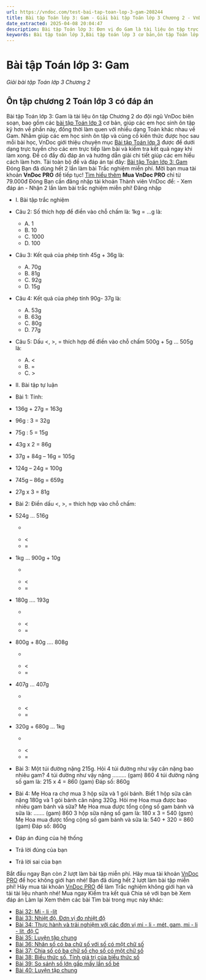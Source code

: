```yaml
---
url: https://vndoc.com/test-bai-tap-toan-lop-3-gam-208244
title: Bài tập Toán lớp 3: Gam - Giải bài tập Toán lớp 3 Chương 2 - VnDoc.com
date_extracted: 2025-04-08 20:04:47
description: Bài tập Toán lớp 3: Đơn vị đo Gam là tài liệu ôn tập trực tuyến trên VnDoc phù hợp với các em học sinh lớp 3, nhằm giúp các em có thể nâng cao hiệu quả học tập của mình.
keywords: Bài tập toán lớp 3,Bài tập toán lớp 3 cơ bản,ôn tập Toán lớp 3,ôn tập Toán lớp 3 kì 1,ôn tập Toán lớp 3 chương 2,Luyện tập Toán lớp 3,Toán lớp 3,Giải Toán 3,gam,đơn vị đo gam
---
```


# Bài tập Toán lớp 3: Gam
 _Giải bài tập Toán lớp 3 Chương 2_
## Ôn tập chương 2 Toán lớp 3 có đáp án
Bài tập Toán lớp 3: Gam là tài liệu ôn tập Chương 2 do đội ngũ VnDoc biên soạn, bao gồm các [bài tập Toán lớp 3](<https://vndoc.com/bai-tap-toan-lop3>) cơ bản, giúp các em học sinh ôn tập kỹ hơn về phần này, đồng thời làm quen với nhiều dạng Toán khác nhau về Gam.
Nhằm giúp các em học sinh ôn tập và củng cố kiến thức được học sau mỗi bài học, VnDoc giới thiệu chuyên mục [Bài tập Toán lớp 3](<https://vndoc.com/test-toan-lop3>) được để dưới dạng trực tuyến cho các em trực tiếp làm bài và kiểm tra kết quả ngay khi làm xong. Đề có đầy đủ đáp án và hướng dẫn giải chi tiết giúp các em hiểu cách làm hơn.
Tải toàn bộ đề và đáp án tại đây: [Bài tập Toán lớp 3: Gam](<https://vndoc.com/bai-tap-toan-lop-3-gam-204236>)
Đóng
Bạn đã dùng hết 2 lần làm bài Trắc nghiệm miễn phí. Mời bạn mua tài khoản **VnDoc PRO** để tiếp tục\! [Tìm hiểu thêm](</pro>)
**Mua VnDoc PRO** chỉ từ 79.000đ
Đóng
Bạn cần đăng nhập tài khoản Thành viên VnDoc để:
\- Xem đáp án
\- Nhận 2 lần làm bài trắc nghiệm miễn phí\!
Đăng nhập 
  * I. Bài tập trắc nghiệm
  * Câu 2: Số thích hợp để điền vào chỗ chấm là: 1kg = …g là:
    * A. 1 
    * B. 10 
    * C. 1000 
    * D. 100 
  * Câu 3: Kết quả của phép tính 45g + 36g là:
    * A. 70g 
    * B. 81g 
    * C. 92g 
    * D. 15g 
  * Câu 4: Kết quả của phép tính 90g- 37g là:
    * A. 53g 
    * B. 63g 
    * C. 80g 
    * D. 77g 
  * Câu 5: Dấu <, >, = thích hợp để điền vào chỗ chấm 500g + 5g … 505g là:
    * A. <
    * B. = 
    * C. >
  * II. Bài tập tự luận
  * Bài 1: Tính:
  * 136g + 27g =
163g 
  * 96g : 3 =
32g 
  * 75g : 5 =
15g 
  * 43g x 2 =
86g 
  * 37g + 84g – 16g =
105g 
  * 124g – 24g =
100g 
  * 745g – 86g =
659g 
  * 27g x 3 =
81g 
  * Bài 2: Điền dấu <, >, = thích hợp vào chỗ chấm:
  * 524g … 516g
    * >
    * <
    * = 
  * 1kg … 900g + 10g
    * >
    * <
    * = 
  * 180g …. 193g
    * >
    * <
    * = 
  * 800g + 80g …. 808g
    * >
    * <
    * = 
  * 407g … 407g
    * >
    * <
    * = 
  * 320g + 680g … 1kg
    * >
    * <
    * = 
  * Bài 3: Một túi đường nặng 215g. Hỏi 4 túi đường như vậy cân nặng bao nhiêu gam?
4 túi đường như vậy nặng ......... \(gam\)
860 
4 túi đường nặng số gam là:
215 x 4 = 860 \(gam\)
Đáp số: 860g
  * Bài 4: Mẹ Hoa ra chợ mua 3 hộp sữa và 1 gói bánh. Biết 1 hộp sữa cân nặng 180g và 1 gói bánh cân nặng 320g. Hỏi mẹ Hoa mua được bao nhiêu gam bánh và sữa?
Mẹ Hoa mua được tổng cộng số gam bánh và sữa là: ....... \(gam\)
860 
3 hộp sữa nặng số gam là:
180 x 3 = 540 \(gsm\)
Mẹ Hoa mua được tổng cộng số gam bánh và sữa là:
540 + 320 = 860 \(gam\)
Đáp số: 860g

  * Đáp án đúng của hệ thống
  * Trả lời đúng của bạn
  * Trả lời sai của bạn

Bắt đầu ngay
Bạn còn _2_ lượt làm bài tập miễn phí. Hãy mua tài khoản [VnDoc PRO](</pro>) để học không giới hạn nhé\!  Bạn đã dùng hết 2 lượt làm bài tập miễn phí\! Hãy mua tài khoản [VnDoc PRO](</pro>) để làm Trắc nghiệm không giới hạn và tải tài liệu nhanh nhé\!  Mua ngay
Kiểm tra kết quả Chia sẻ với bạn bè Xem đáp án Làm lại
Xem thêm các bài Tìm bài trong mục này khác:
  * [Bài 32: Mi - li -lít](</trac-nghiem-mi-li-lit-ket-noi-tri-thuc-289222>)
  * [Bài 33: Nhiệt độ, Đơn vị đo nhiệt độ](</trac-nghiem-nhiet-do-don-vi-do-nhiet-do-ket-noi-tri-thuc-289236>)
  * [Bài 34: Thực hành và trải nghiệm với các đơn vị mi - li - mét, gam, mi - li - lít, độ C](</trac-nghiem-thuc-hanh-va-trai-nghiem-voi-cac-don-vi-mi-li-met-gam-mi-li-lit-do-c-289240>)
  * [Bài 35: Luyện tập chung](</trac-nghiem-bai-35-luyen-tap-chung-ket-noi-tri-thuc-289244>)
  * [Bài 36: Nhân số có ba chữ số với số có một chữ số](</test-de-kiem-tra-15-phut-bai-chia-so-co-ba-chu-so-cho-so-co-mot-chu-so-210836>)
  * [Bài 37: Chia số có ba chữ số cho số có một chữ số](</test-bai-tap-toan-lop-3-nhan-so-co-ba-chu-so-voi-so-co-mot-chu-so-208253>)
  * [Bài 38: Biểu thức số. Tính giá trị của biểu thức số](</trac-nghiem-bieu-thuc-so-tinh-gia-tri-cua-bieu-thuc-so-kntt-289252>)
  * [Bài 39: So sánh số lớn gấp mấy lần số bé](</test-bai-tap-toan-lop-3-so-sanh-so-lon-gap-may-lan-so-be-208260>)
  * [Bài 40: Luyện tập chung](</trac-nghiem-bai-40-luyen-tap-chung-ket-noi-tri-thuc-289259>)


